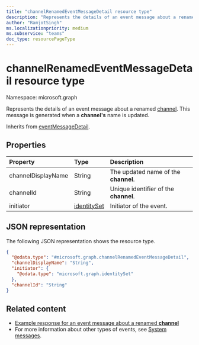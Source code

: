 ```yaml
---
title: "channelRenamedEventMessageDetail resource type"
description: "Represents the details of an event message about a renamed channel."
author: "RamjotSingh"
ms.localizationpriority: medium
ms.subservice: "teams"
doc_type: resourcePageType
---
```


# channelRenamedEventMessageDetail resource type

Namespace: microsoft.graph

Represents the details of an event message about a renamed [channel](../resources/channel.md).
This message is generated when a **channel's** name is updated.


Inherits from [eventMessageDetail](../resources/eventmessagedetail.md).

## Properties
|Property|Type|Description|
|:---|:---|:---|
|channelDisplayName|String|The updated name of the **channel**.|
|channelId|String|Unique identifier of the **channel**.|
|initiator|[identitySet](../resources/identityset.md)|Initiator of the event.|

## JSON representation
The following JSON representation shows the resource type.
<!-- {
  "blockType": "resource",
  "@odata.type": "microsoft.graph.channelRenamedEventMessageDetail",
  "baseType": "microsoft.graph.eventMessageDetail"
}
-->
``` json
{
  "@odata.type": "#microsoft.graph.channelRenamedEventMessageDetail",
  "channelDisplayName": "String",
  "initiator": {
    "@odata.type": "microsoft.graph.identitySet"
  },
  "channelId": "String"
}
```


## Related content
- [Example response for an event message about a renamed **channel**](/graph/system-messages/#channel-renamed)
- For more information about other types of events, see [System messages](/graph/system-messages).
